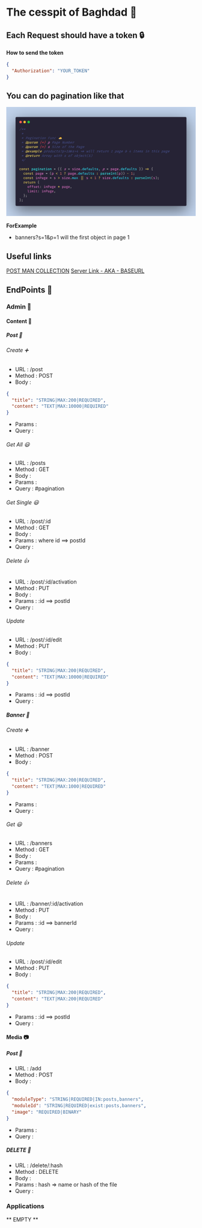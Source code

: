 # The cesspit of Baghdad 👾

## Each Request should have a token 🔒

**How to send the token**

```json
{
  "Authorization": "YOUR_TOKEN"
}
```

## You can do pagination like that

![PaginationImage](/pagination.png)

**ForExample**

- banners?s=1&p=1 will the first object in page 1

## Useful links

[POST MAN COLLECTION](https://www.getpostman.com/collections/5c320a316d119362c5f8)
[Server Link - AKA - BASEURL](http://139.162.142.73)

## EndPoints 📕

### Admin 🙎

#### Content 📃

##### Post 📄

###### Create ➕

- URL : /post
- Method : POST
- Body :

```json
{
  "title": "STRING|MAX:200|REQUIRED",
  "content": "TEXT|MAX:10000|REQUIRED"
}
```

- Params :
- Query :

###### Get All 😃

- URL : /posts
- Method : GET
- Body :
- Params :
- Query : #pagination

###### Get Single 😃

- URL : /post/:id
- Method : GET
- Body :
- Params : where id ==> postId
- Query :

###### Delete 👍

- URL : /post/:id/activation
- Method : PUT
- Body :
- Params : :id ==> postId
- Query :

###### Update

- URL : /post/:id/edit
- Method : PUT
- Body :

```json
{
  "title": "STRING|MAX:200|REQUIRED",
  "content": "TEXT|MAX:10000|REQUIRED"
}
```

- Params : :id ==> postId
- Query :

##### Banner 📄

###### Create ➕

- URL : /banner
- Method : POST
- Body :

```json
{
  "title": "STRING|MAX:200|REQUIRED",
  "content": "TEXT|MAX:1000|REQUIRED"
}
```

- Params :
- Query :

###### Get 😃

- URL : /banners
- Method : GET
- Body :
- Params :
- Query : #pagination

###### Delete 👍

- URL : /banner/:id/activation
- Method : PUT
- Body :
- Params : :id ==> bannerId
- Query :

###### Update

- URL : /post/:id/edit
- Method : PUT
- Body :

```json
{
  "title": "STRING|MAX:200|REQUIRED",
  "content": "TEXT|MAX:200|REQUIRED"
}
```

- Params : :id ==> postId
- Query :

#### Media 📷

##### Post 🔌

- URL : /add
- Method : POST
- Body :

```json
{
  "moduleType": "STRING|REQUIRED|IN:posts,banners",
  "moduleId": "STRING|REQUIRED|exist:posts,banners",
  "image": "REQUIRED|BINARY"
}
```

- Params :
- Query :

##### DELETE 🔌

- URL : /delete/:hash
- Method : DELETE
- Body :
- Params : hash => name or hash of the file
- Query :

### Applications

** EMPTY **

